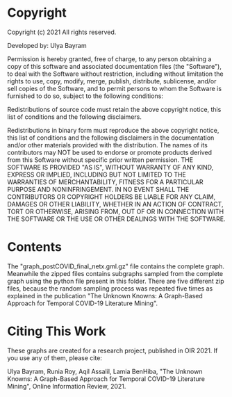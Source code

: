 # Copyright

Copyright (c) 2021 All rights reserved.

Developed by: Ulya Bayram

Permission is hereby granted, free of charge, to any person obtaining a copy of this software and associated documentation files (the "Software"), to deal with the Software without restriction, including without limitation the rights to use, copy, modify, merge, publish, distribute, sublicense, and/or sell copies of the Software, and to permit persons to whom the Software is furnished to do so, subject to the following conditions:

Redistributions of source code must retain the above copyright notice, this list of conditions and the following disclaimers.

Redistributions in binary form must reproduce the above copyright notice, this list of conditions and the following disclaimers in the documentation and/or other materials provided with the distribution. The names of its contributors may NOT be used to endorse or promote products derived from this Software without specific prior written permission. THE SOFTWARE IS PROVIDED "AS IS", WITHOUT WARRANTY OF ANY KIND, EXPRESS OR IMPLIED, INCLUDING BUT NOT LIMITED TO THE WARRANTIES OF MERCHANTABILITY, FITNESS FOR A PARTICULAR PURPOSE AND NONINFRINGEMENT. IN NO EVENT SHALL THE CONTRIBUTORS OR COPYRIGHT HOLDERS BE LIABLE FOR ANY CLAIM, DAMAGES OR OTHER LIABILITY, WHETHER IN AN ACTION OF CONTRACT, TORT OR OTHERWISE, ARISING FROM, OUT OF OR IN CONNECTION WITH THE SOFTWARE OR THE USE OR OTHER DEALINGS WITH THE SOFTWARE.

# Contents

The "graph_postCOVID_final_netx.gml.gz" file contains the complete graph. Meanwhile the zipped files contains subgraphs sampled from the complete graph using the python file present in this folder. There are five different zip files, because the random sampling process was repeated five times as explained in the publication "The Unknown Knowns: A Graph-Based Approach for Temporal COVID-19 Literature Mining".

# Citing This Work

These graphs are created for a research project, published in OIR 2021. If you use any of them, please cite:

Ulya Bayram, Runia Roy, Aqil Assalil, Lamia BenHiba, "The Unknown Knowns: A Graph-Based Approach for Temporal COVID-19 Literature Mining", Online Information Review, 2021.
